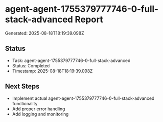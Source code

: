 # agent-agent-1755379777746-0-full-stack-advanced Report

Generated: 2025-08-18T18:19:39.098Z

## Status
- Task: agent-agent-1755379777746-0-full-stack-advanced
- Status: Completed
- Timestamp: 2025-08-18T18:19:39.098Z

## Next Steps
- Implement actual agent-agent-1755379777746-0-full-stack-advanced functionality
- Add proper error handling
- Add logging and monitoring
